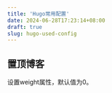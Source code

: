 ```yaml
---
title: 'Hugo常用配置'
date: 2024-06-28T17:23:14+08:00
draft: true
slug: hugo-used-config
---
```


## 置顶博客
设置weight属性，默认值为0。